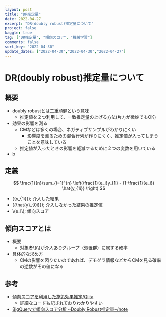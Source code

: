 ```yaml
---
layout: post
title: "DR推定量"
date: 2022-04-27
excerpt: "DR(doubly robust)推定量について"
project: false
kaggle: true
tag: ["DR推定量", "傾向スコア", "機械学習"]
comments: false
sort_key: "2022-04-30"
update_dates: ["2022-04-30","2022-04-30","2022-04-27"]
---
```


# DR(doubly robust)推定量について

## 概要
 - doubly robustとは二重頑健という意味
   - 推定値を２つ利用して、一致推定量の上げる方法(片方が微妙でもOK)
 - 効果の影響を測る 
   - CMなどは多くの場合、ネガティブサンプルがわかりにくい
     - 影響度を測るための混合行列が作りにくく、推定値が入ってしまうことを意味している
   - 推定値が入ったときの影響を軽減するために２つの変数を用いている　
 - b

## 定義

$$
\frac{1}{n}\sum_{i=1}^{n} \left(\frac{1}{e_i}y_{1i} - (1-\frac{1}{e_i}) \hat{y_{1i}} \right)
$$

 - ({y_{1i}}); 介入した結果
 - ({\hat{y}_{0i}}); 介入しなかった結果の推定値
 - \\(e_i\\); 傾向スコア

## 傾向スコアとは
 - 概要
   - 対象者\\(i\\)が介入ありグループ（処置群）に属する確率
 - 具体的な求め方
   - CMの影響を図りたいのであれば、デモグラ情報などからCMを見る確率の逆数がその値になる

## 参考
 - [傾向スコアを利用した施策効果推定/Qiita](https://qiita.com/0NE_shoT_/items/286a99d66cf6d3aaccf0)
   - 詳細なコードも記されておりわかりやすい
 - [BigQueryで傾向スコア分析 ~Doubly Robust推定量~/note](https://note.com/dd_techblog/n/n0861e64acad9)

